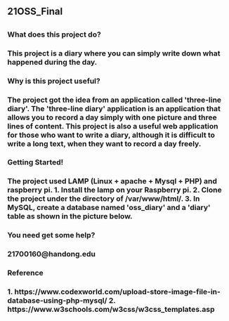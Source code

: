 <h2> 21OSS_Final <h2>

<h3>What does this project do?<h3>
<p>This project is a diary where you can simply write down what happened during the day.<p>

<h3>Why is this project useful?<h3>
The project got the idea from an application called 'three-line diary'.
The 'three-line diary' application is an application that allows you to record a day simply with one picture and three lines of content.
This project is also a useful web application for those who want to write a diary, although it is difficult to write a long text, when they want to record a day freely.

<h3>Getting Started!<h3>
The project used LAMP (Linux + apache + Mysql + PHP) and raspberry pi.
1. Install the lamp on your Raspberry pi.
2. Clone the project under the directory of /var/www/html/.
3. In MySQL, create a database named 'oss_diary' and a 'diary' table as shown in the picture below.

<h3>You need get some help?<h3>
21700160@handong.edu

<h3>Reference<h3>
1.	https://www.codexworld.com/upload-store-image-file-in-database-using-php-mysql/
2.	https://www.w3schools.com/w3css/w3css_templates.asp
